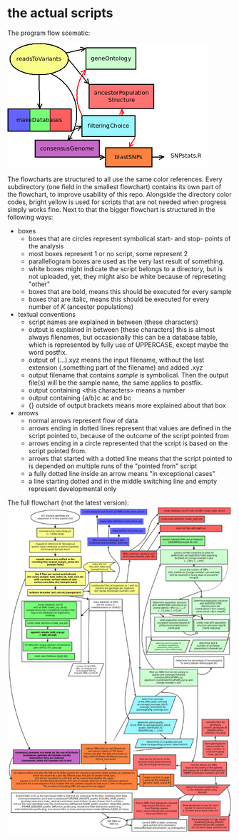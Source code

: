 # the actual scripts

The program flow scematic:

![flowchart image](../doc/flowchart/simple_flow.png)

The flowcharts are structured to all use the same color references. Every subdirectory (one field in the smallest flowchart) contains its own part of the flowchart, to improve usability of this repo. Alongside the directory color codes, bright yellow is used for scripts that are not needed when progress simply works fine.
Next to that the bigger flowchart is structured in the following ways:
* boxes
  - boxes that are circles represent symbolical start- and stop- points of the analysis
  - most boxes represent 1 or no script, some represent 2
  - parallellogram boxes are used as the very last result of something.
  - white boxes might indicate the script belongs to a directory, but is not uploaded, yet, they might also be white because of represeting "other"
  - boxes that are bold, means this should be executed for every sample
  - boxes that are italic, means this should be executed for every number of *K* (ancestor populations)
* textual conventions
  - script names are explained in between \(these characters\)
  - output is explained in between \[these characters\] this is almost always filenames, but occasionally this can be a database table, which is represented by fully use of UPPERCASE, except maybe the word postfix.
  - output of \(...\).xyz means the input filename, without the last extension (.something part of the filename) and added .xyz
  - output filename that contains *sample* is symbolical. Then the output file(s) will be the sample name, the same applies to postfix.
  - output containing \<this characters\> means a number
  - output containing {a/b}c ac and bc
  - {} outside of output brackets means more explained about that box
* arrows
  - normal arrows represent flow of data
  - arrows ending in dotted lines represent that values are defined in the script pointed to, because of the outcome of the script pointed from
  - arrows ending in a circle represented that the script is based on the script pointed from.
  - arrows that started with a dotted line means that the script pointed to is depended on multiple runs of the "pointed from" script
  - a fully dotted line inside an arrow means "in exceptional cases"
  - a line starting dotted and in the middle switching line and empty represent developmental only


The full flowchart (not the latest version):
![flowchart image](../doc/flowchart/full-flowchart.png)

